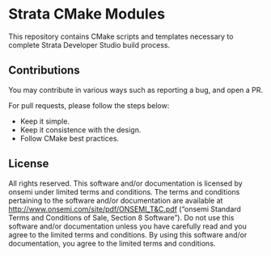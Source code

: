 # Strata CMake Modules

This repository contains CMake scripts and templates necessary to complete Strata Developer Studio build process.

## Contributions

You may contribute in various ways such as reporting a bug, and open a PR.

For pull requests, please follow the steps below:

* Keep it simple.
* Keep it consistence with the design.
* Follow CMake best practices.

## License

All rights reserved. This software and/or documentation is licensed by onsemi under
limited terms and conditions. The terms and conditions pertaining to the software and/or documentation are available at
<http://www.onsemi.com/site/pdf/ONSEMI_T&C.pdf> (“onsemi Standard Terms and Conditions of Sale, Section 8 Software”).
Do not use this software and/or documentation unless you have carefully read and you agree to the limited terms and conditions.
By using this software and/or documentation, you agree to the limited terms and conditions.
